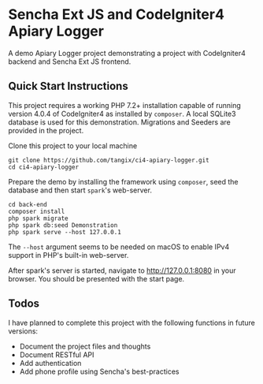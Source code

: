 # Sencha Ext JS and CodeIgniter4 Apiary Logger
A demo Apiary Logger project demonstrating a project with CodeIgniter4 backend and Sencha Ext JS frontend.

## Quick Start Instructions

This project requires a working PHP 7.2+ installation capable of running version 4.0.4 of CodeIgniter4 as installed by ``composer``. A local SQLite3 database is used for this demonstration. Migrations and Seeders are provided in the project.

Clone this project to your local machine

```
git clone https://github.com/tangix/ci4-apiary-logger.git
cd ci4-apiary-logger
```

Prepare the demo by installing the framework using ``composer``, seed the database and then start ``spark``'s web-server.

```
cd back-end
composer install
php spark migrate
php spark db:seed Demonstration
php spark serve --host 127.0.0.1
```

The ``--host`` argument seems to be needed on macOS to enable IPv4 support in PHP's built-in web-server. 

After spark's server is started, navigate to http://127.0.0.1:8080 in your browser. You should be presented with the start page.

## Todos

I have planned to complete this project with the following functions in future versions:

* Document the project files and thoughts
* Document RESTful API
* Add authentication
* Add phone profile using Sencha's best-practices
